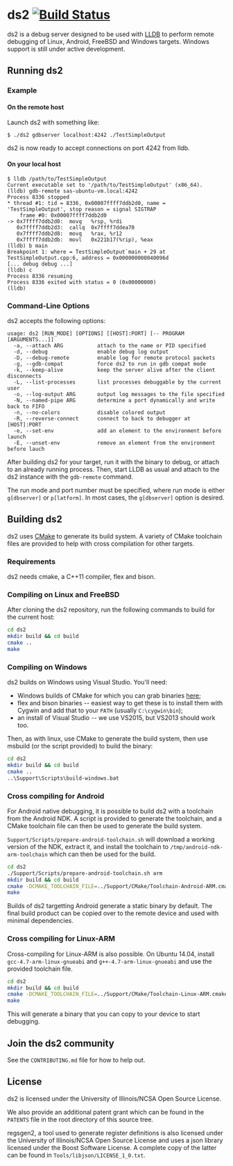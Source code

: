 # ds2 [![Build Status](https://travis-ci.org/facebook/ds2.svg?branch=master)](https://travis-ci.org/facebook/ds2)

ds2 is a debug server designed to be used with [LLDB](http://lldb.llvm.org/) to
perform remote debugging of Linux, Android, FreeBSD and Windows targets.
Windows support is still under active development.

## Running ds2

### Example

#### On the remote host

Launch ds2 with something like:

    $ ./ds2 gdbserver localhost:4242 ./TestSimpleOutput

ds2 is now ready to accept connections on port 4242 from lldb.

#### On your local host

    $ lldb /path/to/TestSimpleOutput
    Current executable set to '/path/to/TestSimpleOutput' (x86_64).
    (lldb) gdb-remote sas-ubuntu-vm.local:4242
    Process 8336 stopped
    * thread #1: tid = 8336, 0x00007ffff7ddb2d0, name = 'TestSimpleOutput', stop reason = signal SIGTRAP
        frame #0: 0x00007ffff7ddb2d0
    -> 0x7ffff7ddb2d0:  movq   %rsp, %rdi
       0x7ffff7ddb2d3:  callq  0x7ffff7ddea70
       0x7ffff7ddb2d8:  movq   %rax, %r12
       0x7ffff7ddb2db:  movl   0x221b17(%rip), %eax
    (lldb) b main
    Breakpoint 1: where = TestSimpleOutput`main + 29 at TestSimpleOutput.cpp:6, address = 0x000000000040096d
    [... debug debug ...]
    (lldb) c
    Process 8336 resuming
    Process 8336 exited with status = 0 (0x00000000)
    (lldb)

### Command-Line Options

ds2 accepts the following options:

```
usage: ds2 [RUN_MODE] [OPTIONS] [[HOST]:PORT] [-- PROGRAM [ARGUMENTS...]]
  -a, --attach ARG           attach to the name or PID specified
  -d, --debug                enable debug log output
  -D, --debug-remote         enable log for remote protocol packets
  -g, --gdb-compat           force ds2 to run in gdb compat mode
  -k, --keep-alive           keep the server alive after the client disconnects
  -L, --list-processes       list processes debuggable by the current user
  -o, --log-output ARG       output log messages to the file specified
  -N, --named-pipe ARG       determine a port dynamically and write back to FIFO
  -n, --no-colors            disable colored output
  -R, --reverse-connect      connect to back to debugger at [HOST]:PORT
  -e, --set-env              add an element to the environment before launch
  -E, --unset-env            remove an element from the environment before lauch
```

After building ds2 for your target, run it with the binary to debug, or attach
to an already running process. Then, start LLDB as usual and attach to the ds2
instance with the `gdb-remote` command.

The run mode and port number must be specified, where run mode is either
`g[dbserver]` or `p[latform]`. In most cases, the `g[dbserver]` option is desired.

## Building ds2

ds2 uses [CMake](http://www.cmake.org/) to generate its build system. A variety
of CMake toolchain files are provided to help with cross compilation for other
targets.

### Requirements

ds2 needs cmake, a C++11 compiler, flex and bison.

### Compiling on Linux and FreeBSD

After cloning the ds2 repository, run the following commands to build for the
current host:

```sh
cd ds2
mkdir build && cd build
cmake ..
make
```

### Compiling on Windows

ds2 builds on Windows using Visual Studio. You'll need:

* Windows builds of CMake for which you can grab binaries
  [here](https://cmake.org/download/);
* flex and bison binaries -- easiest way to get these is to install them with
  Cygwin and add that to your `PATH` (usually `C:\cygwin\bin`);
* an install of Visual Studio -- we use VS2015, but VS2013 should work too.

Then, as with linux, use CMake to generate the build system, then use msbuild
(or the script provided) to build the binary:

```sh
cd ds2
mkdir build && cd build
cmake ..
..\Support\Scripts\build-windows.bat
```

### Cross compiling for Android

For Android native debugging, it is possible to build ds2 with a toolchain from
the Android NDK. A script is provided to generate the toolchain, and a CMake
toolchain file can then be used to generate the build system.

`Support/Scripts/prepare-android-toolchain.sh` will download a working version
of the NDK, extract it, and install the toolchain to
`/tmp/android-ndk-arm-toolchain` which can then be used for the build.

```sh
cd ds2
./Support/Scripts/prepare-android-toolchain.sh arm
mkdir build && cd build
cmake -DCMAKE_TOOLCHAIN_FILE=../Support/CMake/Toolchain-Android-ARM.cmake ..
make
```

Builds of ds2 targetting Android generate a static binary by default. The final
build product can be copied over to the remote device and used with minimal
dependencies.

### Cross compiling for Linux-ARM

Cross-compiling for Linux-ARM is also possible. On Ubuntu 14.04, install
`gcc-4.7-arm-linux-gnueabi` and `g++-4.7-arm-linux-gnueabi` and use the
provided toolchain file.

```sh
cd ds2
mkdir build && cd build
cmake -DCMAKE_TOOLCHAIN_FILE=../Support/CMake/Toolchain-Linux-ARM.cmake ..
make
```

This will generate a binary that you can copy to your device to start
debugging.

## Join the ds2 community

See the `CONTRIBUTING.md` file for how to help out.

## License

ds2 is licensed under the University of Illinois/NCSA Open Source License.

We also provide an additional patent grant which can be found in the `PATENTS`
file in the root directory of this source tree.

regsgen2, a tool used to generate register definitions is also licensed under
the University of Illinois/NCSA Open Source License and uses a json library
licensed under the Boost Software License. A complete copy of the latter can be
found in `Tools/libjson/LICENSE_1_0.txt`.
